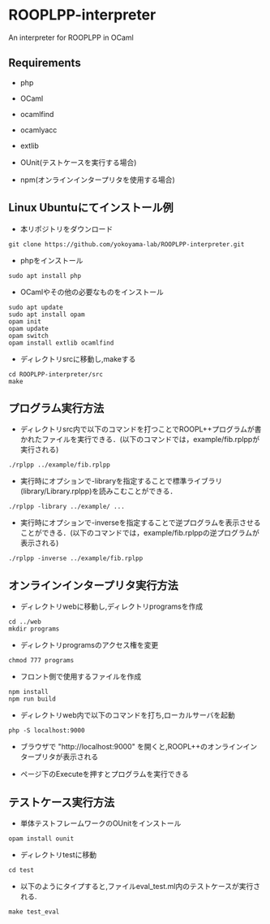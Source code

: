 # ROOPLPP-interpreter
An interpreter for ROOPLPP in OCaml

## Requirements
+ php
+ OCaml
 + ocamlfind
 + ocamlyacc
 + extlib
 + OUnit(テストケースを実行する場合)

+ npm(オンラインインタープリタを使用する場合)

## Linux Ubuntuにてインストール例
+ 本リポジトリをダウンロード
```
git clone https://github.com/yokoyama-lab/ROOPLPP-interpreter.git
```

+ phpをインストール
```
sudo apt install php
```

+ OCamlやその他の必要なものをインストール
```
sudo apt update
sudo apt install opam
opam init
opam update
opam switch
opam install extlib ocamlfind
```

+ ディレクトリsrcに移動し,makeする
```
cd ROOPLPP-interpreter/src
make
```
## プログラム実行方法
+ ディレクトリsrc内で以下のコマンドを打つことでROOPL++プログラムが書かれたファイルを実行できる．(以下のコマンドでは，example/fib.rplppが実行される)
```
./rplpp ../example/fib.rplpp
```
+ 実行時にオプションで-libraryを指定することで標準ライブラリ(library/Library.rplpp)を読みこむことができる．
```
./rplpp -library ../example/ ...
```
+ 実行時にオプションで-inverseを指定することで逆プログラムを表示させることができる．(以下のコマンドでは，example/fib.rplppの逆プログラムが表示される)
```
./rplpp -inverse ../example/fib.rplpp
```
## オンラインインタープリタ実行方法
+ ディレクトリwebに移動し,ディレクトリprogramsを作成

```
cd ../web
mkdir programs
```

+ ディレクトリprogramsのアクセス権を変更

```
chmod 777 programs
```

+ フロント側で使用するファイルを作成

```
npm install
npm run build
```

+ ディレクトリweb内で以下のコマンドを打ち,ローカルサーバを起動
```
php -S localhost:9000
```

+ ブラウザで "http://localhost:9000" を開くと,ROOPL++のオンラインインタープリタが表示される

+ ページ下のExecuteを押すとプログラムを実行できる

## テストケース実行方法
+ 単体テストフレームワークのOUnitをインストール
```
opam install ounit
```

+ ディレクトリtestに移動
```
cd test
```

+ 以下のようにタイプすると,ファイルeval_test.ml内のテストケースが実行される.
```
make test_eval
```
